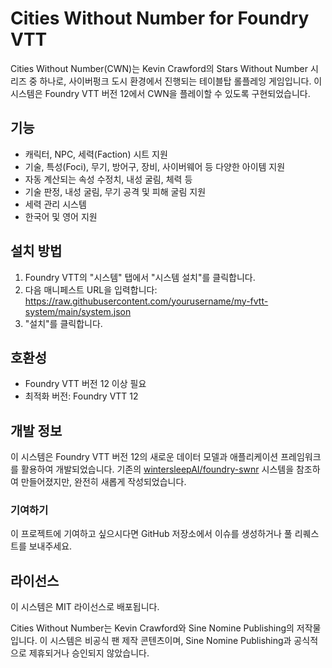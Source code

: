 # Cities Without Number for Foundry VTT

Cities Without Number(CWN)는 Kevin Crawford의 Stars Without Number 시리즈 중 하나로, 사이버펑크 도시 환경에서 진행되는 테이블탑 롤플레잉 게임입니다. 이 시스템은 Foundry VTT 버전 12에서 CWN을 플레이할 수 있도록 구현되었습니다.

## 기능

- 캐릭터, NPC, 세력(Faction) 시트 지원
- 기술, 특성(Foci), 무기, 방어구, 장비, 사이버웨어 등 다양한 아이템 지원
- 자동 계산되는 속성 수정치, 내성 굴림, 체력 등
- 기술 판정, 내성 굴림, 무기 공격 및 피해 굴림 지원
- 세력 관리 시스템
- 한국어 및 영어 지원

## 설치 방법

1. Foundry VTT의 "시스템" 탭에서 "시스템 설치"를 클릭합니다.
2. 다음 매니페스트 URL을 입력합니다: https://raw.githubusercontent.com/yourusername/my-fvtt-system/main/system.json
3. "설치"를 클릭합니다.

## 호환성

- Foundry VTT 버전 12 이상 필요
- 최적화 버전: Foundry VTT 12

## 개발 정보

이 시스템은 Foundry VTT 버전 12의 새로운 데이터 모델과 애플리케이션 프레임워크를 활용하여 개발되었습니다. 기존의 [wintersleepAI/foundry-swnr](https://github.com/wintersleepAI/foundry-swnr) 시스템을 참조하여 만들어졌지만, 완전히 새롭게 작성되었습니다.

### 기여하기

이 프로젝트에 기여하고 싶으시다면 GitHub 저장소에서 이슈를 생성하거나 풀 리퀘스트를 보내주세요.

## 라이선스

이 시스템은 MIT 라이선스로 배포됩니다.

Cities Without Number는 Kevin Crawford와 Sine Nomine Publishing의 저작물입니다. 이 시스템은 비공식 팬 제작 콘텐츠이며, Sine Nomine Publishing과 공식적으로 제휴되거나 승인되지 않았습니다. 